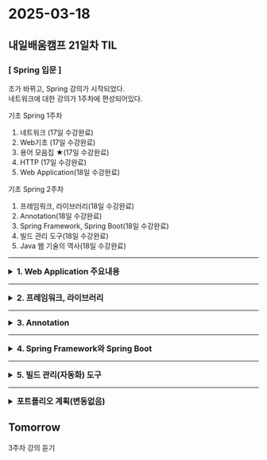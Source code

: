 # 2025-03-18
## 내일배움캠프 21일차 TIL

### [ Spring 입문 ]

조가 바뀌고, Spring 강의가 시작되었다.  
네트워크에 대한 강의가 1주차에 편성되어있다.  

기초 Spring 1주차
1. 네트워크 (17일 수강완료)
2. Web기초 (17일 수강완료)
3. 용어 모음집 ★(17일 수강완료)
4. HTTP (17일 수강완료)
5. Web Application(18일 수강완료)

기초 Spring 2주차
1. 프레임워크, 라이브러리(18일 수강완료)
2. Annotation(18일 수강완료)
3. Spring Framework, Spring Boot(18일 수강완료)
4. 빌드 관리 도구(18일 수강완료)
5. Java 웹 기술의 역사(18일 수강완료)
<hr>

<details>

<summary style="font-size: 16px;">
<strong>1. Web Application 주요내용</strong>
</summary>

1. `Web Server`
  - 웹 서버는 HTTP 기반으로 동작하며 정적 리소스(HTML, CSS, JS, 이미지 등)를 제공

  - 대표적인 Web Server
    - NGINX
    - Apache

2. `Web Application Server(WAS)`
  - HTTP 기반으로 동작하며 웹 서버의 기능을 포함한다. 추가적으로 코드를 실행해서 Application 로직을 수행하고 DB와 상호작용하여 동적 컨텐츠를 생성한다.
  
  - 대표적인 Web Application Server
  - Tomcat
  - Jetty
  - Undertow

**`Web Server`와 `WAS(Web Application Server)`의 차이점**  
- 실제로는 Web Server도 Application 로직을 포함할 수 있다.
- WAS는 Application 코드를 실행하는 것에 더욱 특화되어 있다.
- Java에서는 **Servlet Container** 기능을 제공하면 WAS 이다.  
  

3. **실제 웹 시스템 구성**

![alt text](../../img/2025031801.png)

   - 정적 리소스는 Web Server에서 처리한다.
   - Web Server는 Application 로직이 필요한 요청만을 WAS에 전달한다.
   - 효율적 리소스 관리
     - 정적 자원을 많이 사용한다면 Web Server를 ScaleOut
     - Application 관련 자원이 많이 사용 된다면 WAS를 ScaleOut
     - 오류화면 제공
     - Web Server는 오류가 발생할 확률이 아주 낮다.
     - WAS는 오류가 발생할 확률이 아주 높고, 장애가 자주 발생
     - WAS는 DB와 상호작용 하기 때문에 DB에 문제가 생겨도 문제가 발생

4. Servlet
  - Servlet은 HTTP 프로토콜 기반 요청(Request) 및 응답(Response)을 처리하는데 사용
  - JAVA에서 Sevlet은 HttpServlet 클래스를 상속받아 구현되며, 웹 애플리케이션 개발의 핵심 기술 중 하나

  ![alt text](../../img/2025031803.png)

     1. WAS는 HTTP 요청 메세지를 기반으로 새로운 Request, Response 객체 생성
     2. WAS는 만들어진 Request, Response 객체를 서블릿 컨테이너에 넘겨주며 ExampleServlet 객체 호출
     3. ExampleServlet에서 비지니스 로직 처리
     4. 응답에 필요한 정보를 개발자가 입력
     5. WAS는 Response 객체 정보(개발자가 입력한 정보)로 HTTP 응답 메세지 생성

5. Servlet Container
  - Servlet을 지원하는 WAS 내부에는 서블릿 컨테이너가 있다. 서블릿 컨테이너는 서블릿을 초기화, 생성, 관리, 호출, 종료하는 역할을 수행한다.

- Servlet의 생명주기
    - Servlet은 서블릿 컨테이너가 생성 및 관리한다.
    - WAS(서블릿 컨테이너 포함)가 종료될 때 Servlet도 함께 종료된다.

- Servlet 객체 생성시점
    - 개발자가 직접 인스턴스화 하여 사용하는것이 아닌, 코드만 작성하면 서블릿 컨테이너가 생성한다.


    ![alt text](../../img/2025031804.png)

6. Thread
  - 애플리케이션 코드를 하나하나 순차적으로 실행하는 것, Java에서 main method를 실행하면 main이라는 이름을 가진 Thread가 실행되며 하나의 Thread는 한번에 하나의 코드 라인만 수행한다. 만약 동시 처리가 필요하다면 Thread를 추가적으로 생성 해야한다.
  - WAS는 동시 요청에 대한 처리를 위해 Multi Thread를 지원

   - 장점
     - 동시 요청을 처리할 수 있다.
     - 하나의 Thread에 지연등의 문제가 발생하여도 나머지 Thread는 정상적으로 동작한다.
   - 단점
     - Thread 생성에 제한이 없고 생성 비용이 높다.
         - 수많은 동시 요청이 발생하면 리소스(Memory, CPU 등)부족으로 서버가 다운된다.
     - Thread를 사용하면 `Context Switching(문맥교환)` 비용이 발생한다.

    **Multi Thread 환경이므로 싱글톤 객체(Servlet, Spring Bean)는 주의해서 사용**

7. SSR(Server Side Rendering)
  - 서버에서 동적으로 HTML을 만들어 클라이언트에게 제공하는 기술로 백엔드 개발자 영역에 속한다. Java에서는 JSP, Thymeleaf가 대표적으로 사용된다.

  ![alt text](../../img/2025031805.png)

     1. 서버(WAS)에 HTML을 요청한다.
     2. 서버(WAS)에서 로직을 거친 후 DB를 조회한다.
     3. 조회 결과를 기반으로 HTML을 동적으로 생성한다.
     4. 생성된 HTML을 응답한다.

   - SSR의 장단점
    - 장점
        1. 초기 페이지 로드 시 서버에서 완전히 렌더링된 HTML을 반환하여 첫 페이지 로딩이 빠르다.
        2. 검색 엔진 크롤러가 완전한 HTML을 즉시 수집할 수 있어 `SEO`에 유리
        (SEO : 검색 엔진에서 상위 노출을 위해 최적화하는 과정)
                
    - 단점
        1. 모든 요청에 대해 서버가 페이지를 렌더링해야 하므로, 높은 트래픽 상황에서 서버의 부하가 크게 증가할 수 있다.
        2. 초기 페이지 이외의 페이지들도 렌더링 후 반환되기 때문에 속도가 느리다.

8. CSR(Client Side Rendering)
   - 웹 브라우저에서 자바스크립트를 사용해 동적으로 HTML을 생성해서 적용하는 기술로 웹을 모바일 앱 처럼 부분 부분 변경할 수 있게 해준다. 프론트엔드 개발자 영역에 속하는 React, Vue가 대표적으로 사용된다.

    ![alt text](../../img/2025031806.png)

     1. HTML을 요청한다. 비어있는 HTML을 응답받는다. JS가 존재하는 주소 링크를 응답한다.
     2. 자바스크립트(클라이언트 로직, 렌더링 포함)를 요청한다.
     3. HTTP API 요청을 하고 화면에 필요한 데이터를 JSON 형태(JSON이 아니어도됨)로 응답받는다.
     4. 응답받은 JSON 데이터로 HTML을 동적으로 그린다.

   - CSR의 장단점
     - 장점
       1. 클라이언트 측에서 렌더링하므로 사용자 인터랙션(상호작용)에 빠르게 반응
       2. 초기 로딩 후에는 서버와의 통신 없이 빠르게 페이지 간 전환 가능

     - 단점
       1. 초기 로딩 시 필요한 모든 자바스크립트 파일을 다운로드하고 실행해야 하므로, 초기 로딩 시간이 길다.
       2. 검색 엔진 크롤러가 자바스크립트를 제대로 실행하지 못하면 SEO에 불리할 수 있다.


</details>

<hr>

<details>

<summary style="font-size: 16px;">
<strong>2. 프레임워크, 라이브러리</strong>
</summary>

1. 프레임워크
  - 소프트웨어 개발을 간편하게 만들기 위한 소프트웨어 개발 환경
  - 애플리케이션을 개발할 때 전체적인 구조(frame)를 잡기 위해 사용하는 것
   - 기본적으로 프레임워크 내에서 사용하는 라이브러리들이 존재한다.
  - 장점
      - 개발 프로젝트에 일관된 구조를 제공하여 코드의 일관성과 가독성을 높여주며 팀 협업이 편해진다.
      - 기본적으로 필요한 기능과 도구를 제공하여 개발자들이 핵심 **비즈니스 로직**에 집중할 수 있다.
      - 보안 관련 기능을 기본적으로 제공하여, 보안 취약점을 방지하는 데 도움을 준다.
      - 통합된 테스트 환경과 도구를 제공하여 테스트를 쉽게 작성하고 실행할 수 있다.
      - 인기 있는 프레임워크는 방대한 커뮤니티 지원을 받으며, 다양한 문서를 활용할 수 있다.
   - 단점
     - 프레임워크는 굉장히 복잡한 구조를 가지기 때문에, 처음 익히는 데 시간이 많이 소요된다.
     - 프레임워크의 새로운 버전이 기존 코드와 호환되지 않을 수 있다.
     - 정해진 규칙과 구조를 따르게 강제하여 자유롭게 변경하기 어려울 수 있다.

2. 라이브러리
   - 애플리케이션 개발에 필요한 클래스, 함수 등을 모아 놓은 코드의 모음
   - 개발을 진행하는 과정에서 필요한 기능을 구현하기 위해 사용하는 것
  - 장점
      - 개발자가 복잡한 코드를 직접 작성하지 않아서 **개발 생산성**이 높아진다.
      - 검증된 라이브러리는 테스트와 커뮤니티 지원을 통해 안정성과 `품질이 보장된다.
   - 단점
     - 라이브러리가 업데이트 되거나 지원이 중단될 경우 문제가 발생할 수 있다.
     - 버전 호환성 문제로 인해 다른 라이브러리나 기존 코드와 **충돌이 발생**할 수 있습니다.
     - 생각보다 빈번하게 발생하는 문제
     - 불필요한 기능을 포함한 라이브러리를 사용하면 비효율적이다.
     - 라이브러리의 내부 구현을 직접 수정하기 어려워, 특정 요구 사항에 맞게 조정하기 힘들 수 있다.

</details>

<hr>

<details>

<summary style="font-size: 16px;">
<strong>3. Annotation</strong>
</summary>

1. Annotation
  - 코드에 메타데이터를 추가할 수 있는 기능을 제공하며 주로 코드에 특별한 의미를 부여하거나, 컴파일러와 런타임에 특정 동작을 트리거하기 위해 사용

   - **내장 어노테이션**
     - **`@Override`**
         - 메서드가 상위 클래스나 인터페이스의 메서드를 오버라이드하고 있음을 나타낸다.
             - 이때 컴파일러는 메서드가 실제로 오버라이드하고 있는지 확인한다.
     - **`@Deprecated`**
       - 해당 요소가 더 이상 사용되지 않음을 나타낸다.
       - 해당 어노테이션이 붙은 코드를 사용하면 컴파일 경고가 발생한다.
     - **`@SuppressWarnings`**
       - 컴파일러 경고를 억제한다.
       - 사용되지 않는 변수에 대한 경고를 무시할 수 있다.

   - 개발자가 필요에 따라 직접 어노테이션을 정의할 수 있다.
   - 사용자 정의 어노테이션은 특정 메타데이터를 추가하거나,
   - **AOP**(Aspect-Oriented Programming) 같은 기술과 결합하여 다양한 기능을 구현할 수 있다.
  

- Lombok
  - 보일러 플레이트 코드를 줄여주는 라이브러리로 자동으로 보일러 플레이트 코드를 생성하여 코드의 가독성과 유지보수성을 높여준다. Lombok은 어노테이션 기반으로 동작하며, 주로 컴파일 시점에 소스 코드를 변환하여 필요한 메서드를 자동으로 생성  
  (보일러 플레이트 코드(Boilerplate code)
  getter/setter 메서드, 생성자, toString 메서드 등과 같이 반복적으로 작성되는 코드)

  | 어노테이션         | 설명 |
  |-------------------|--------------------------------------------|
  | `@Getter`        | 클래스의 필드에 대한 getter 메서드를 자동 생성 |
  | `@Setter`        | 클래스의 필드에 대한 setter 메서드를 자동 생성 |
  | `@ToString`      | `toString()` 메서드를 자동 생성 |
  | `@EqualsAndHashCode` | `equals()` 및 `hashCode()` 메서드를 자동 생성 |
  | `@NoArgsConstructor` | 매개변수가 없는 기본 생성자 자동 생성 |
  | `@AllArgsConstructor` | 모든 필드를 포함하는 생성자 자동 생성 |
  | `@RequiredArgsConstructor` | `final` 또는 `@NonNull` 필드만 포함한 생성자 자동 생성 |
  | `@Data`          | `@Getter`, `@Setter`, `@ToString`, `@EqualsAndHashCode`, `@RequiredArgsConstructor` 포함 |
  | `@Value`         | 불변 클래스 생성 (`@Getter`, `@ToString`, `@EqualsAndHashCode`, `@AllArgsConstructor`, `private final` 필드 적용) |
  | `@Builder`       | 빌더 패턴을 적용한 객체 생성 메서드 자동 생성 |
  | `@Slf4j`         | `SLF4J` 로거 필드(`private static final Logger log = LoggerFactory.getLogger(ClassName.class)`) 자동 생성 |

</details>

<hr>

<details>

<summary style="font-size: 16px;">
<strong>4. Spring Framework와 Spring Boot</strong>
</summary>

1. Spring Framework
   - Java Application Framework로 엔터프라이즈 애플리케이션 개발에 주로 사용

2. **Spring Framework 특징**
   - 애플리케이션의 다양한 구성 요소를 유연하게 연결하고 관리할 수 있도록 해준다.
   - Spring Framework는 누구나 사용할 수 있는 오픈소스 이다.
   - 모듈화되어 있어 필요에 따라 특정 기능만 선택적으로 사용할 수 있다.
   - **Java언어의 가장 큰 특징인 객체 지향 언어의 특징을 살려낸 프레임워크**이다.
     - 캡슐화
     - 상속
     - 추상화
     - 다형성

3. Spring Boot
   - Spring Framework를 기반으로 하여 간편하고 신속하게 애플리케이션을 개발할 수 있도록 도와주는 도구

4. Spring Boot의 특징
    - **자동 구성**(Auto-configuration) 기능을 제공하여, 개발자가 복잡한 설정을 직접 처리할 필요 없이 기본 설정으로도 비즈니스 로직에 집중할 수 있게 해준다.
   - 내장 WAS(Tomcat)를 제공하여, 애플리케이션을 별도의 서버 설정 없이 바로 실행 가능
   - `spring-boot-starter-web`를 **빌드 관리 도구**에 추가하면 웹 애플리케이션에 필요한 모든 종속성과 설정이 자동으로 구성된다.
   - 라이브러리들의 버전을 명시하지 않아도 **호환 가능한 버전들을 찾아 자동으로 설정**

</details>

<hr>

<details>

<summary style="font-size: 16px;">
<strong>5. 빌드 관리(자동화) 도구</strong>
</summary>

| 항목           | Gradle | Maven |
|--------------|--------|-------|
| **빌드 스크립트** | Groovy 또는 Kotlin DSL (`build.gradle`, `build.gradle.kts`) | XML (`pom.xml`) |
| **설정 방식** | 선언적 + 프로그래밍 방식 (유연함) | 선언적 방식 (엄격한 구조) |
| **빌드 속도** | 빠름 (태스크 단위 실행, 캐싱 활용) | 상대적으로 느림 (전체 빌드 수행) |
| **의존성 관리** | 기본적으로 Maven 리포지토리 사용 가능 | Maven Central Repository 사용 |
| **확장성** | 플러그인과 커스텀 태스크로 확장 용이 | 플러그인 사용 가능하지만 상대적으로 제한적 |
| **병렬 처리** | 기본적으로 지원 (Incremental Build) | 기본적으로 미지원 |
| **학습 난이도** | 상대적으로 어려움 (DSL 문법 익숙해져야 함) | 비교적 쉬움 (XML 기반) |
| **사용 사례** | Android 프로젝트, 복잡한 빌드 시스템 | Java, Spring 프로젝트 등 전통적인 사용 |

**Maven 활용**
  - Spring Boot 프로젝트처럼 표준화된 구조를 따르는 경우
  - XML 기반 설정을 선호하는 경우
  - 학습 곡선이 낮은 빌드 시스템이 필요한 경우

**Gradle 활용**
  - Android 프로젝트 또는 빌드 속도가 중요한 경우
  - 커스텀 빌드 태스크가 필요한 경우
  - Groovy/Kotlin DSL을 활용한 유연한 빌드 설정이 필요한 경우

</details>


<hr>

<details>

<summary style="font-size: 16px;">
<strong>포트폴리오 계획(변동없음)</strong>
</summary>

## 웹
기존에 사용하던 OCI DB서버를 그대로 사용하고, 새로 만들어질 사이트는 현재 포트폴리오가 올라와있는 곳에서 올려보려한다.  
TS를 강의를 통해서 배우긴했지만, 막상 사용해보려하니 까다롭고 번거롭긴하다.  Vite를 이용한 React 프로젝트를 진행하려고 한다.

> 목표 환경  
- 프론트 : (Vite) React + TS / 백엔드 : SpringBoot, MariaDB

## 코테(알고리즘 & SQL)

백준, 프로그래머스 문제를 풀고나면 연동이 되는 백준허브를 설치해서 사용했다.

https://chromewebstore.google.com/detail/ccammcjdkpgjmcpijpahlehmapgmphmk?utm_source=item-share-cb
> 크롬 확장프로그램이며, 설치하고 Git 로그인을 한 후  Repository 명만 등록해주면 문제풀이 하고나서 해당 Repository에 자동으로 등록된다!  

> 문제풀이가 필요한 문제가 생길경우 TIL에 작성할 예정.

https://github.com/SW00Y/learn_CodingTest


</details>


## Tomorrow
3주차 강의 듣기